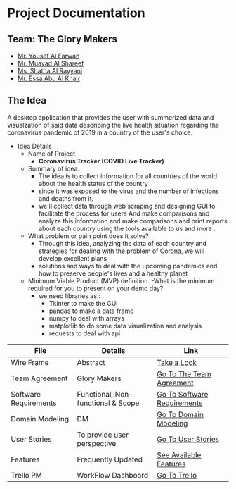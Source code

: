 # Project Documentation

## Team: **The Glory Makers**

- [Mr. Yousef Al Farwan](https://github.com/Yousef-010)
- [Mr. Muayad Al Shareef](https://github.com/muayedjj)
- [Ms. Shatha Al Rayyani](https://github.com/ShathaAlrayyani)
- [Mr. Essa Abu Al Khair](https://github.com/Essa31)

## The Idea

A desktop application that provides the user with summerized data
and visualzation of said data describing the live health situation regarding the coronavirus pandemic of 2019 in a country of the user's choice.

- Idea Details
  - Name of Project
    - **Coronavirus Tracker (COVID Live Tracker)**
  - Summary of idea.
    - The idea is to collect information for all countries of the world about the health status of the country
    - since it was exposed to the virus and the number of infections and deaths from it.
    - we'll collect data through web scraping and designing GUI to facilitate the process for users
      And make comparisons and analyze this information and make comparisons and print reports about each country using the tools available to us and more .
  - What problem or pain point does it solve?
    - Through this idea, analyzing the data of each country and strategies for dealing with the problem of Corona, we will develop excellent plans
    - solutions and ways to deal with the upcoming pandemics and how to preserve people's lives and a healthy planet
  - Minimum Viable Product (MVP) definition.
  -What is the minimum required for you to present on your demo day?
    - we need libraries as :
      - Tkinter to make the GUI
      - pandas to make a data frame
      - numpy to deal with arrays
      - matplotlib to do some data visualization and analysis
      - requests to deal with api

| File                  | Details                            | Link                                                                              |
|-----------------------|------------------------------------|-----------------------------------------------------------------------------------|
| Wire Frame            | Abstract                           | [Take a Look](source_code/Documentation/WireFrame.md)                             |
| Team Agreement        | Glory Makers                       | [Go To The Team Agreement](source_code/Documentation/Team_Agreement.md)           |
| Software Requirements | Functional, Non-functional & Scope | [Go To Software Requirements](source_code/Documentation/Software_Requirements.md) |
| Domain Modeling       | DM                                 | [Go To Domain Modeling](source_code/Documentation/Domain_Modeling.md)             |
| User Stories          | To provide user perspective        | [Go To User Stories](source_code/Documentation/User_Stories.md)                   |
| Features              | Frequently Updated                 | [See Available Features](source_code/Documentation/Features.md)                   |
| Trello PM             | WorkFlow Dashboard                 | [Go To Trello]((https://trello.com/b/1xXozFIe/agile))                             |
